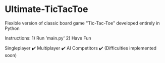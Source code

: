 # Ultimate-TicTacToe
Flexible version of classic board game "Tic-Tac-Toe" developed entirely in Python

Instructions:
    1) Run 'main.py'
    2) Have Fun

Singleplayer ✔️
Multiplayer ✔️
AI Competitors ✔️ (Difficulties implemented soon)